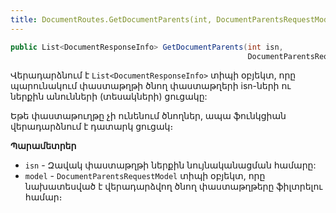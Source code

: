 ```yaml
---
title: DocumentRoutes.GetDocumentParents(int, DocumentParentsRequestModel) մեթոդ
---
```


```c#
public List<DocumentResponseInfo> GetDocumentParents(int isn, 
                                                     DocumentParentsRequestModel model)
```

Վերադարձնում է `List<DocumentResponseInfo>` տիպի օբյեկտ, որը պարունակում փաստաթղթի ծնող փաստաթղերի isn-ների ու ներքին անունների (տեսակների) ցուցակը:

Եթե փաստաթուղթը չի ունենում ծնողներ, ապա ֆունկցիան վերադարձնում է դատարկ ցուցակ։

**Պարամետրեր**

* `isn` - Զավակ փաստաթղթի ներքին նույնականացման համարը:
* `model` - `DocumentParentsRequestModel` տիպի օբյեկտ, որը նախատեսված է վերադարձվող ծնող փաստաթղթերը ֆիլտրելու համար։
